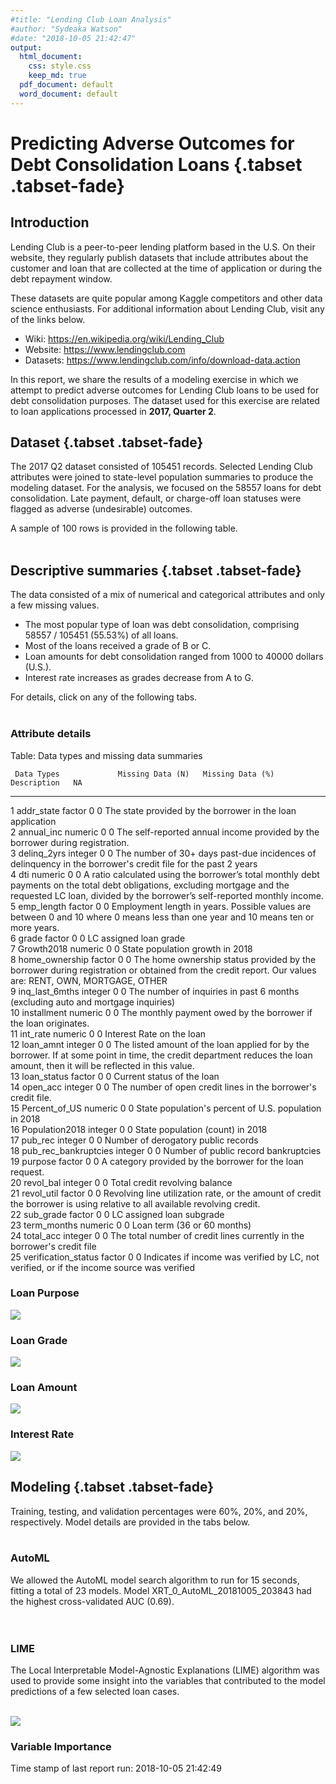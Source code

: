 ```yaml
---
#title: "Lending Club Loan Analysis"
#author: "Sydeaka Watson"
#date: "2018-10-05 21:42:47"
output:
  html_document:
    css: style.css
    keep_md: true
  pdf_document: default
  word_document: default
---
```
















# Predicting Adverse Outcomes for Debt Consolidation Loans {.tabset .tabset-fade}



## Introduction 

Lending Club is a peer-to-peer lending platform based in the U.S. On their website, they regularly publish datasets that include attributes about the customer and loan that are collected at the time of application or during the debt repayment window. 

These datasets are quite popular among Kaggle competitors and other data science enthusiasts. For additional information about Lending Club, visit any of the links below.

- Wiki: https://en.wikipedia.org/wiki/Lending_Club
- Website: https://www.lendingclub.com
- Datasets: https://www.lendingclub.com/info/download-data.action

In this report, we share the results of a modeling exercise in which we attempt to predict adverse outcomes for Lending Club loans to be used for debt consolidation purposes. The dataset used for this exercise are related to loan applications processed in **2017, Quarter 2**.

## Dataset {.tabset .tabset-fade}

The 2017 Q2 dataset consisted of 105451 records. Selected Lending Club attributes were joined to state-level population summaries to produce the modeling dataset.  For the analysis, we focused on the 58557 loans for debt consolidation. Late payment, default, or charge-off loan statuses were flagged as adverse (undesirable) outcomes.

A sample of 100 rows is provided in the following table. 
<br>
<br>




<!--html_preserve--><div id="htmlwidget-ec88f7ea3f83743d35be" style="width:100%;height:auto;" class="datatables html-widget"></div>
<script type="application/json" data-for="htmlwidget-ec88f7ea3f83743d35be">{"x":{"filter":"none","caption":"<caption>Lending Club loans for debt consolidation (data sample)<\/caption>","data":[["1","2","3","4","5","6","7","8","9","10","11","12","13","14","15","16","17","18","19","20","21","22","23","24","25","26","27","28","29","30","31","32","33","34","35","36","37","38","39","40","41","42","43","44","45","46","47","48","49","50","51","52","53","54","55","56","57","58","59","60","61","62","63","64","65","66","67","68","69","70","71","72","73","74","75","76","77","78","79","80","81","82","83","84","85","86","87","88","89","90","91","92","93","94","95","96","97","98","99","100"],[5400,5000,16000,6700,35000,18000,24825,22275,9500,6000,9000,14000,24000,6000,12000,26400,15000,36700,12000,15000,16000,12000,30000,3000,12000,10000,19500,1800,10000,4200,35000,30850,19000,35000,35000,15000,26400,20000,30000,20000,12000,7200,8400,22000,15000,15000,18000,35000,12000,6000,11000,35000,4125,30000,8500,25000,10000,13000,20000,12800,25000,7500,6000,35000,2750,20000,6050,25000,4000,7000,15000,7000,30000,19000,24000,30000,12000,8000,30000,3000,12600,6050,16500,7000,3200,16000,17500,20400,11200,9600,12000,9000,7000,22875,16000,20825,7800,12000,22000,20000],[11.44,13.49,16.02,11.44,17.09,23.88,15.99,16.02,10.42,7.35,16.02,17.09,14.99,15.99,11.99,16.99,29.49,14.99,12.62,11.49,14.99,14.08,19.03,7.21,10.91,12.74,7.07,7.97,7.21,14.99,13.49,16.02,9.44,18.99,13.99,16.99,28.72,19.03,29.69,13.59,14.99,10.42,18.06,21.45,30.75,18.99,13.49,24.85,12.74,5.32,13.59,8.24,15.05,11.49,13.59,14.08,6.99,11.99,14.08,17.99,19.03,7.35,11.49,16.99,16.02,26.24,10.91,19.03,10.42,12.62,10.49,15.99,15.05,16.99,7.35,23.99,13.59,14.99,16.99,11.39,13.99,19.99,5.32,9.93,13.49,10.49,19.03,14.08,16.99,13.49,13.99,7.99,11.49,16.99,12.62,13.99,9.44,15.99,17.09,11.49],[177.92,169.66,389.26,220.75,1249.42,705.06,872.66,541.93,308.42,186.23,316.51,348.62,570.84,210.92,266.88,655.97,480.62,1272.04,402.14,494.57,380.56,410.6,778.72,92.92,392.36,226.21,602.73,56.39,309.74,145.58,1187.57,1084.9,608.1,907.73,1196.05,372.71,833.5,733.43,964.9,679.58,415.93,233.75,303.94,600.76,642.96,389.03,610.75,1388.82,271.45,180.69,373.77,1100.66,143.1,989.14,288.83,582.75,308.73,431.73,684.33,462.69,648.93,232.79,197.83,1247.68,96.71,601.66,197.82,648.93,129.86,234.58,322.34,246.07,714.49,677.31,744.9,862.87,276.68,277.29,1069.44,98.78,293.12,224.81,496.9,225.65,108.58,519.97,454.25,475.52,399.26,325.74,410.08,281.99,230.8,568.38,536.18,484.46,249.64,291.76,547.83,659.43],["B","C","C","B","D","E","C","C","B","A","C","D","C","C","B","D","F","C","C","B","C","C","D","A","B","C","A","A","A","C","C","C","B","D","C","D","F","D","F","C","C","B","D","D","F","D","C","E","C","A","C","B","C","B","C","C","A","B","C","D","D","A","B","D","C","E","B","D","B","C","B","C","C","D","A","E","C","C","D","B","C","D","A","B","C","B","D","C","D","C","C","A","B","D","C","C","B","C","D","B"],["B4","C2","C5","B4","D1","E2","C5","C5","B3","A4","C5","D1","C4","C5","B5","D1","F2","C4","C1","B5","C4","C3","D3","A3","B4","C1","A2","A5","A3","C4","C2","C5","B1","D3","C3","D1","F1","D3","F2","C2","C4","B3","D2","D5","F5","D3","C2","E3","C1","A1","C2","B1","C4","B5","C2","C3","A2","B5","C3","D2","D3","A4","B5","D1","C5","E5","B4","D3","B3","C1","B2","C5","C4","D1","A4","E2","C2","C4","D1","B3","C3","D4","A1","B2","C2","B2","D3","C3","D1","C2","C3","A5","B5","D1","C1","C3","B1","C5","D1","B5"],["n/a","10+ years","10+ years","5 years","1 year","3 years","4 years","&lt; 1 year","3 years","n/a","1 year","10+ years","10+ years","10+ years","4 years","8 years","10+ years","9 years","1 year","7 years","10+ years","10+ years","3 years","10+ years","3 years","&lt; 1 year","4 years","2 years","n/a","1 year","&lt; 1 year","2 years","3 years","10+ years","4 years","10+ years","10+ years","n/a","8 years","3 years","10+ years","2 years","1 year","10+ years","&lt; 1 year","10+ years","5 years","10+ years","7 years","n/a","9 years","10+ years","6 years","4 years","2 years","8 years","2 years","10+ years","8 years","5 years","10+ years","2 years","3 years","&lt; 1 year","10+ years","10+ years","&lt; 1 year","10+ years","10+ years","10+ years","10+ years","2 years","n/a","10+ years","5 years","5 years","10+ years","6 years","10+ years","10+ years","7 years","3 years","3 years","3 years","&lt; 1 year","&lt; 1 year","6 years","6 years","6 years","10+ years","1 year","5 years","10+ years","7 years","7 years","5 years","6 years","2 years","10+ years","n/a"],["OWN","OWN","RENT","RENT","MORTGAGE","RENT","MORTGAGE","MORTGAGE","MORTGAGE","RENT","RENT","MORTGAGE","RENT","OWN","MORTGAGE","OWN","RENT","OWN","OWN","RENT","MORTGAGE","MORTGAGE","MORTGAGE","MORTGAGE","MORTGAGE","RENT","MORTGAGE","RENT","OWN","RENT","MORTGAGE","MORTGAGE","MORTGAGE","MORTGAGE","MORTGAGE","MORTGAGE","MORTGAGE","MORTGAGE","RENT","RENT","MORTGAGE","RENT","RENT","RENT","MORTGAGE","OWN","MORTGAGE","MORTGAGE","MORTGAGE","RENT","OWN","MORTGAGE","MORTGAGE","MORTGAGE","MORTGAGE","MORTGAGE","MORTGAGE","MORTGAGE","MORTGAGE","RENT","MORTGAGE","MORTGAGE","MORTGAGE","RENT","MORTGAGE","MORTGAGE","MORTGAGE","MORTGAGE","MORTGAGE","RENT","MORTGAGE","RENT","OWN","MORTGAGE","MORTGAGE","MORTGAGE","RENT","RENT","RENT","RENT","RENT","MORTGAGE","MORTGAGE","RENT","RENT","MORTGAGE","MORTGAGE","MORTGAGE","RENT","MORTGAGE","RENT","MORTGAGE","MORTGAGE","OWN","MORTGAGE","RENT","RENT","MORTGAGE","MORTGAGE","MORTGAGE"],[49500,46000,38000,48000,146000,40000,54000,60000,82500,16000,92500,80000,65000,70000,81000,60000,89000,73403.16,90000,45000,82000,95733,68000,60000,64000,65000,54000,50000,49301.88,37000,200000,145000,62400,56652,180000,70000,72500,8000,63500,130000,135000,36500,69000,47040,25000,80000,145000,72000,130000,31200,44000,202900,70000,200000,43500,78819,45000,85000,85992,70000,88000,110000,89000,32800,26000,55000,70000,90000,45000,43200,70000,70008,60000,225000,109000,95000,45000,37000,57000,60000,39600,36400,85000,40000,39000,75000,120000,85000,28000,165000,60000,38600,41139,52000,164000,85000,65000,116000,50000,60000],["Source Verified","Verified","Verified","Source Verified","Source Verified","Verified","Source Verified","Verified","Verified","Source Verified","Source Verified","Source Verified","Not Verified","Verified","Source Verified","Source Verified","Source Verified","Source Verified","Source Verified","Source Verified","Not Verified","Source Verified","Not Verified","Not Verified","Not Verified","Not Verified","Source Verified","Not Verified","Verified","Source Verified","Source Verified","Verified","Source Verified","Source Verified","Verified","Verified","Source Verified","Verified","Source Verified","Not Verified","Verified","Source Verified","Verified","Not Verified","Verified","Source Verified","Not Verified","Verified","Source Verified","Not Verified","Source Verified","Source Verified","Verified","Verified","Verified","Not Verified","Not Verified","Source Verified","Verified","Verified","Source Verified","Not Verified","Source Verified","Verified","Verified","Source Verified","Source Verified","Source Verified","Not Verified","Not Verified","Not Verified","Verified","Verified","Source Verified","Verified","Verified","Not Verified","Verified","Verified","Not Verified","Verified","Verified","Not Verified","Source Verified","Source Verified","Verified","Source Verified","Not Verified","Not Verified","Not Verified","Not Verified","Not Verified","Verified","Not Verified","Not Verified","Source Verified","Source Verified","Not Verified","Not Verified","Source Verified"],["debt_consolidation","debt_consolidation","debt_consolidation","debt_consolidation","debt_consolidation","debt_consolidation","debt_consolidation","debt_consolidation","debt_consolidation","debt_consolidation","debt_consolidation","debt_consolidation","debt_consolidation","debt_consolidation","debt_consolidation","debt_consolidation","debt_consolidation","debt_consolidation","debt_consolidation","debt_consolidation","debt_consolidation","debt_consolidation","debt_consolidation","debt_consolidation","debt_consolidation","debt_consolidation","debt_consolidation","debt_consolidation","debt_consolidation","debt_consolidation","debt_consolidation","debt_consolidation","debt_consolidation","debt_consolidation","debt_consolidation","debt_consolidation","debt_consolidation","debt_consolidation","debt_consolidation","debt_consolidation","debt_consolidation","debt_consolidation","debt_consolidation","debt_consolidation","debt_consolidation","debt_consolidation","debt_consolidation","debt_consolidation","debt_consolidation","debt_consolidation","debt_consolidation","debt_consolidation","debt_consolidation","debt_consolidation","debt_consolidation","debt_consolidation","debt_consolidation","debt_consolidation","debt_consolidation","debt_consolidation","debt_consolidation","debt_consolidation","debt_consolidation","debt_consolidation","debt_consolidation","debt_consolidation","debt_consolidation","debt_consolidation","debt_consolidation","debt_consolidation","debt_consolidation","debt_consolidation","debt_consolidation","debt_consolidation","debt_consolidation","debt_consolidation","debt_consolidation","debt_consolidation","debt_consolidation","debt_consolidation","debt_consolidation","debt_consolidation","debt_consolidation","debt_consolidation","debt_consolidation","debt_consolidation","debt_consolidation","debt_consolidation","debt_consolidation","debt_consolidation","debt_consolidation","debt_consolidation","debt_consolidation","debt_consolidation","debt_consolidation","debt_consolidation","debt_consolidation","debt_consolidation","debt_consolidation","debt_consolidation"],[4.36,11.9,33.54,14.2,20.54,32.28,27.89,32.14,23.21,14.48,16.15,21.99,34.68,9.16,11.21,15,20.79,19.8,7.97,16.59,30.75,13.1,21.67,12.2,13.74,26.11,10.82,32.38,18.51,11.48,6.35,22.61,25.6,38.93,34.5,12.38,24.93,96.85,34.68,11.5,20.64,25.16,11.89,24.46,36.49,19.98,22.54,29.55,15.42,22.92,26.02,14.99,23.35,13.84,16.11,28.47,23.33,6.79,5.36,17.42,7.77,11.52,9.35,40.36,32.36,17.61,24.12,22.85,3.73,26,12.7,4.61,17.14,20.12,16.45,33.6,20.21,14.89,22.19,8.91,1.52,32.15,13.54,14.92,25.51,27.73,13.16,26.23,22.33,26.27,7.78,18.69,25.35,6,25.14,29.1,23.56,7,14.98,20.54],[0,0,0,0,0,1,1,0,0,0,0,0,0,2,0,0,1,0,0,0,0,1,0,0,0,0,0,0,0,0,0,0,0,0,0,2,0,0,0,0,0,0,2,0,0,0,1,1,0,0,0,1,0,0,2,0,0,1,0,0,0,0,1,0,0,0,0,0,1,0,0,0,0,0,0,0,0,0,0,0,0,0,0,0,1,1,1,0,0,0,0,0,0,0,0,2,0,0,5,0],[1,2,0,0,1,3,0,0,1,0,2,0,0,0,1,0,0,1,0,0,0,0,0,0,3,0,0,0,0,1,0,1,0,0,1,0,0,1,0,0,0,0,0,0,2,0,2,3,0,0,0,0,1,3,0,0,0,0,0,2,0,0,1,1,0,2,0,0,1,0,0,0,1,1,0,0,0,1,0,1,1,2,2,1,0,1,1,0,0,0,1,0,0,0,0,1,1,0,0,1],[1,0,0,0,0,1,0,0,1,0,0,0,0,1,0,0,0,0,0,0,0,1,0,0,0,0,0,0,0,0,0,1,0,0,0,0,0,0,0,0,1,0,0,1,1,0,0,0,0,0,0,0,1,1,0,0,0,0,1,0,0,0,0,0,0,1,1,0,1,0,0,0,0,0,0,0,1,0,1,0,1,0,0,1,0,0,1,0,0,0,0,1,0,0,0,0,0,0,0,0],[7,11,7,5,15,34,13,9,9,16,31,12,8,10,15,9,10,9,9,7,13,11,12,10,8,33,13,22,6,11,12,25,11,13,17,5,9,9,15,9,13,10,9,5,7,13,19,29,12,13,10,35,19,10,17,14,13,5,9,6,12,5,13,8,12,12,20,14,11,7,11,9,27,17,7,10,11,6,6,13,13,17,12,11,15,22,10,13,13,11,5,20,9,6,19,14,15,5,9,10],[1,0,0,0,0,1,0,0,2,0,0,0,0,1,1,0,0,0,0,0,0,1,0,0,0,0,0,0,0,0,0,1,0,0,0,0,0,0,0,0,1,0,0,1,1,0,0,0,0,0,0,0,1,1,0,0,0,0,1,0,0,0,0,0,0,2,1,0,1,0,0,1,0,0,0,3,1,0,1,0,1,0,0,1,0,0,1,0,0,0,0,1,0,0,0,0,0,0,0,0],[5191,3794,16512,6069,58657,20417,17651,22777,7515,5981,13618,10803,1801,9931,19036,21752,9170,51057,4408,17094,23691,2902,25404,6131,1989,17251,18935,12767,14420,2704,44964,34579,13308,14921,856,11418,15146,4795,31125,19725,43139,11493,4923,10621,2506,12074,25121,29793,27737,10787,7068,70601,16061,25273,8425,17894,9158,6866,5169,6411,18453,5476,16144,11768,11035,10479,16082,37353,1718,9552,35515,6640,42724,177126,22966,11393,7701,3000,6054,3620,1538,3091,13329,2396,5575,28425,11239,18939,8079,12866,5339,6138,9107,11036,45163,4921,14862,1311,9134,19048],["37.3%","27.1%","95.4%","54.2%","70%","32%","29%","69.9%","76.7%","9.3%","30.3%","41.1%","13.4%","68.5%","34.4%","56.8%","68.9%","56.1%","38.3%","65.7%","100.4%","50.9%","69.8%","27.9%","9.5%","26.3%","37.3%","53%","34.1%","60.1%","75.4%","43.4%","84.2%","75.4%","7.2%","92.8%","91.2%","44.8%","56.3%","78.3%","73.7%","70.9%","84.9%","68.5%","21.4%","74.5%","47.8%","29.3%","47.6%","27.7%","72.9%","67.3%","32.3%","64%","32.9%","70.2%","21.1%","88%","25.7%","49.3%","47.2%","21.1%","25.8%","40.9%","47.4%","47.4%","51.2%","90.4%","8.6%","46.6%","69.9%","50.3%","37.4%","91.3%","58.3%","62.9%","46.7%","83.3%","27.6%","12.9%","4.1%","49%","32.4%","34.2%","39.3%","58%","54%","94.4%","50.5%","53.4%","43%","29.4%","62.8%","47%","44%","14.7%","37.5%","43.7%","58.2%","57.2%"],[14,17,14,7,34,57,22,33,24,50,45,24,32,30,19,13,18,22,9,9,25,28,19,24,16,53,26,43,17,22,32,29,19,31,66,17,18,34,35,12,30,13,12,6,23,29,26,64,41,23,17,44,29,37,24,29,21,24,30,15,17,19,21,14,18,14,30,21,17,15,26,13,65,28,14,21,22,9,11,20,17,21,34,52,21,29,12,29,30,28,6,30,15,9,38,26,18,10,21,25],["WI","AL","CA","SC","NJ","CT","VA","TX","OH","OH","TX","AZ","MD","VA","TN","TX","CA","CA","NY","OR","IN","NM","CA","NY","WA","AZ","OH","UT","NY","OH","WA","IL","NJ","TN","GA","CA","MO","AZ","TX","MD","TX","UT","AZ","AZ","TX","NY","NV","TX","CT","FL","FL","FL","GA","NC","GA","NY","NJ","MN","NY","CA","VA","LA","NM","CA","FL","MS","MD","NC","CA","MA","CO","IL","NV","NY","TX","SC","WI","MI","FL","FL","CA","GA","CO","MI","TX","PA","CA","NC","OR","CA","IL","IL","KS","MD","TX","FL","NJ","FL","CT","NJ"],[5818049,4888949,39776830,5088916,9032872,3588683,8525660,28704330,11694664,11694664,28704330,7123898,6079602,8525660,6782564,28704330,39776830,39776830,19862512,4199563,6699629,2090708,39776830,19862512,7530552,7123898,11694664,3159345,19862512,11694664,7530552,12768320,9032872,6782564,10545138,39776830,6135888,7123898,28704330,6079602,28704330,3159345,7123898,7123898,28704330,19862512,3056824,28704330,3588683,21312211,21312211,21312211,10545138,10390149,10545138,19862512,9032872,5628162,19862512,39776830,8525660,4682509,2090708,39776830,21312211,2982785,6079602,10390149,39776830,6895917,5684203,12768320,3056824,19862512,28704330,5088916,5818049,9991177,21312211,21312211,39776830,10545138,5684203,9991177,28704330,12823989,39776830,10390149,4199563,39776830,12768320,12768320,2918515,6079602,28704330,21312211,9032872,21312211,3588683,9032872],[0.003893722,0.002913382,0.006074793,0.012846787,0.003023437,0.000139068,0.006569052,0.014122583,0.003092564,0.003092564,0.014122583,0.015339775,0.004531427,0.006569052,0.009913663,0.014122583,0.006074793,0.006074793,0.000660625,0.013707475,0.004921538,0.001263368,0.006074793,0.000660625,0.016853002,0.015339775,0.003092564,0.018541295,0.000660625,0.003092564,0.016853002,-0.002632631,0.003023437,0.009913663,0.011099319,0.006074793,0.003656806,0.015339775,0.014122583,0.004531427,0.014122583,0.018541295,0.015339775,0.015339775,0.014122583,0.000660625,0.019607817,0.014122583,0.000139068,0.015621652,0.015621652,0.015621652,0.011099319,0.011362332,0.011099319,0.000660625,0.003023437,0.00924505,0.000660625,0.006074793,0.006569052,-0.000389383,0.001263368,0.006074793,0.015621652,-0.000440669,0.004531427,0.011362332,0.006074793,0.005262238,0.013741196,-0.002632631,0.019607817,0.000660625,0.014122583,0.012846787,0.003893722,0.00289752,0.015621652,0.015621652,0.006074793,0.011099319,0.013741196,0.00289752,0.014122583,0.001440939,0.006074793,0.011362332,0.013707475,0.006074793,-0.002632631,-0.002632631,0.001850935,0.004531427,0.014122583,0.015621652,0.003023437,0.015621652,0.000139068,0.003023437],[0.017736201,0.014903859,0.121258837,0.015513454,0.027536522,0.010940025,0.025990297,0.087504552,0.03565094,0.03565094,0.087504552,0.021717055,0.01853354,0.025990297,0.020676505,0.087504552,0.121258837,0.121258837,0.060550454,0.01280228,0.020423679,0.00637348,0.121258837,0.060550454,0.022956731,0.021717055,0.03565094,0.009631197,0.060550454,0.03565094,0.022956731,0.038923957,0.027536522,0.020676505,0.032146633,0.121258837,0.018705127,0.021717055,0.087504552,0.01853354,0.087504552,0.009631197,0.021717055,0.021717055,0.087504552,0.060550454,0.009318664,0.087504552,0.010940025,0.064969831,0.064969831,0.064969831,0.032146633,0.031674153,0.032146633,0.060550454,0.027536522,0.017157335,0.060550454,0.121258837,0.025990297,0.014274531,0.00637348,0.121258837,0.064969831,0.009092958,0.01853354,0.031674153,0.121258837,0.021022059,0.017328174,0.038923957,0.009318664,0.060550454,0.087504552,0.015513454,0.017736201,0.030457895,0.064969831,0.064969831,0.121258837,0.032146633,0.017328174,0.030457895,0.087504552,0.039093663,0.121258837,0.031674153,0.01280228,0.121258837,0.038923957,0.038923957,0.008897032,0.01853354,0.087504552,0.064969831,0.027536522,0.064969831,0.010940025,0.027536522],[36,36,60,36,36,36,36,60,36,36,36,60,60,36,60,60,60,36,36,36,60,36,60,36,36,60,36,36,36,36,36,36,36,60,36,60,60,36,60,36,36,36,36,60,36,60,36,36,60,36,36,36,36,36,36,60,36,36,36,36,60,36,36,36,36,60,36,60,36,36,60,36,60,36,36,60,60,36,36,36,60,36,36,36,36,36,60,60,36,36,36,36,36,60,36,60,36,60,60,36],["no","no","no","no","no","no","no","no","no","no","no","no","yes","no","no","no","yes","no","no","no","no","no","no","no","no","no","no","no","no","no","no","no","no","no","no","no","no","no","no","no","no","no","yes","no","no","no","no","yes","no","no","no","no","no","no","no","yes","no","no","no","no","yes","no","no","no","yes","yes","no","no","no","no","no","no","no","yes","no","no","no","no","no","no","yes","yes","no","no","yes","no","no","no","yes","no","no","no","yes","yes","no","no","no","no","no","no"]],"container":"<table class=\"display\">\n  <thead>\n    <tr>\n      <th> <\/th>\n      <th>loan_amnt<\/th>\n      <th>int_rate<\/th>\n      <th>installment<\/th>\n      <th>grade<\/th>\n      <th>sub_grade<\/th>\n      <th>emp_length<\/th>\n      <th>home_ownership<\/th>\n      <th>annual_inc<\/th>\n      <th>verification_status<\/th>\n      <th>purpose<\/th>\n      <th>dti<\/th>\n      <th>delinq_2yrs<\/th>\n      <th>inq_last_6mths<\/th>\n      <th>pub_rec_bankruptcies<\/th>\n      <th>open_acc<\/th>\n      <th>pub_rec<\/th>\n      <th>revol_bal<\/th>\n      <th>revol_util<\/th>\n      <th>total_acc<\/th>\n      <th>addr_state<\/th>\n      <th>Population2018<\/th>\n      <th>Growth2018<\/th>\n      <th>Percent_of_US<\/th>\n      <th>term_months<\/th>\n      <th>late_or_chargeoff<\/th>\n    <\/tr>\n  <\/thead>\n<\/table>","options":{"columnDefs":[{"className":"dt-right","targets":[1,2,3,8,11,12,13,14,15,16,17,19,21,22,23,24]},{"orderable":false,"targets":0}],"order":[],"autoWidth":false,"orderClasses":false}},"evals":[],"jsHooks":[]}</script><!--/html_preserve-->


## Descriptive summaries {.tabset .tabset-fade}

The data consisted of a mix of numerical and categorical attributes and only a few missing values. 

- The most popular type of loan was debt consolidation, comprising 58557 / 105451 (55.53%) of all loans. 
- Most of the loans received a grade of B or C. 
- Loan amounts for debt consolidation ranged from 1000 to 40000 dollars (U.S.). 
- Interest rate increases as grades decrease from A to G.

For details, click on any of the following tabs.
<br>
<br>
 
### Attribute details

Table: Data types and missing data summaries

     Data Types             Missing Data (N)   Missing Data (%)   Description   NA                                                                                                                                                                                                       
---  ---------------------  -----------------  -----------------  ------------  ---------------------------------------------------------------------------------------------------------------------------------------------------------------------------------------------------------
1    addr_state             factor             0                  0             The state provided by the borrower in the loan application                                                                                                                                               
2    annual_inc             numeric            0                  0             The self-reported annual income provided by the borrower during registration.                                                                                                                            
3    delinq_2yrs            integer            0                  0             The number of 30+ days past-due incidences of delinquency in the borrower's credit file for the past 2 years                                                                                             
4    dti                    numeric            0                  0             A ratio calculated using the borrower’s total monthly debt payments on the total debt obligations, excluding mortgage and the requested LC loan, divided by the borrower’s self-reported monthly income. 
5    emp_length             factor             0                  0             Employment length in years. Possible values are between 0 and 10 where 0 means less than one year and 10 means ten or more years.                                                                        
6    grade                  factor             0                  0             LC assigned loan grade                                                                                                                                                                                   
7    Growth2018             numeric            0                  0             State population growth in 2018                                                                                                                                                                          
8    home_ownership         factor             0                  0             The home ownership status provided by the borrower during registration or obtained from the credit report. Our values are: RENT, OWN, MORTGAGE, OTHER                                                    
9    inq_last_6mths         integer            0                  0             The number of inquiries in past 6 months (excluding auto and mortgage inquiries)                                                                                                                         
10   installment            numeric            0                  0             The monthly payment owed by the borrower if the loan originates.                                                                                                                                         
11   int_rate               numeric            0                  0             Interest Rate on the loan                                                                                                                                                                                
12   loan_amnt              integer            0                  0             The listed amount of the loan applied for by the borrower. If at some point in time, the credit department reduces the loan amount, then it will be reflected in this value.                             
13   loan_status            factor             0                  0             Current status of the loan                                                                                                                                                                               
14   open_acc               integer            0                  0             The number of open credit lines in the borrower's credit file.                                                                                                                                           
15   Percent_of_US          numeric            0                  0             State population's percent of U.S. population in 2018                                                                                                                                                    
16   Population2018         integer            0                  0             State population (count) in 2018                                                                                                                                                                         
17   pub_rec                integer            0                  0             Number of derogatory public records                                                                                                                                                                      
18   pub_rec_bankruptcies   integer            0                  0             Number of public record bankruptcies                                                                                                                                                                     
19   purpose                factor             0                  0             A category provided by the borrower for the loan request.                                                                                                                                                
20   revol_bal              integer            0                  0             Total credit revolving balance                                                                                                                                                                           
21   revol_util             factor             0                  0             Revolving line utilization rate, or the amount of credit the borrower is using relative to all available revolving credit.                                                                               
22   sub_grade              factor             0                  0             LC assigned loan subgrade                                                                                                                                                                                
23   term_months            numeric            0                  0             Loan term (36 or 60 months)                                                                                                                                                                              
24   total_acc              integer            0                  0             The total number of credit lines currently in the borrower's credit file                                                                                                                                 
25   verification_status    factor             0                  0             Indicates if income was verified by LC, not verified, or if the income source was verified                                                                                                               




### Loan Purpose
![](../plots/plot_purpose.png)

### Loan Grade
![](../plots/plot_grade.png)

### Loan Amount
![](../plots/plot_loan_amnt_by_grade.png)

### Interest Rate
![](../plots/plot_int_rate_by_grade.png)

## Modeling {.tabset .tabset-fade}

Training, testing, and validation percentages were 60%, 20%, and 20%, respectively. Model details are provided in the tabs below.
<br>
<br>

### AutoML

We allowed the AutoML model search algorithm to run for 15 seconds, fitting a total of 23 models. Model XRT_0_AutoML_20181005_203843 had the highest cross-validated AUC (0.69).  
<br>
<br>

<!--html_preserve--><div id="htmlwidget-7101767bf9f2ffa1e8ce" style="width:100%;height:auto;" class="datatables html-widget"></div>
<script type="application/json" data-for="htmlwidget-7101767bf9f2ffa1e8ce">{"x":{"filter":"none","caption":"<caption>AutoML leaderboard<\/caption>","data":[["1","2","3","4","5","6","7","8","9","10","11","12","13","14","15","16","17","18","19","20","21","22","23"],["XRT_0_AutoML_20181005_203843","GBM_grid_0_AutoML_20181005_203843_model_0","StackedEnsemble_AllModels_0_AutoML_20181005_203525","StackedEnsemble_BestOfFamily_0_AutoML_20181005_203525","DRF_0_AutoML_20181005_203843","XRT_0_AutoML_20181005_203525","GBM_grid_0_AutoML_20181005_203525_model_0","GBM_grid_0_AutoML_20181005_203843_model_1","DRF_0_AutoML_20181005_203525","DRF_0_AutoML_20181005_214035","GBM_grid_0_AutoML_20181005_203843_model_2","XRT_0_AutoML_20181005_213559","GBM_grid_0_AutoML_20181005_203843_model_4","DeepLearning_0_AutoML_20181005_213559","GBM_grid_0_AutoML_20181005_203843_model_3","DRF_0_AutoML_20181005_214201","DRF_0_AutoML_20181005_213559","GBM_grid_0_AutoML_20181005_213559_model_0","GBM_grid_0_AutoML_20181005_213559_model_1","GBM_grid_0_AutoML_20181005_213559_model_2","GBM_grid_0_AutoML_20181005_213559_model_3","GBM_grid_0_AutoML_20181005_213559_model_4","GBM_grid_0_AutoML_20181005_213559_model_5"],[0.690639316513979,0.68897614088545,0.688086555291624,0.688086555291624,0.685139290921782,0.682734544173075,0.680497947481676,0.678578164100166,0.677496034254845,0.677496034254845,0.667884133406654,0.66681814446025,0.66575181281186,0.664738047822258,0.66040783868679,0.653184388900178,0.653184388900178,0.65189717537086,0.640308216487164,0.627842385242385,0.625383607667818,0.62289339565129,0.588138445212129],[0.514632276371298,0.447322356486797,0.439344082183037,0.439344082183037,0.524273048633094,0.52085135697958,0.44132563080825,0.458165027056172,0.540386108978849,0.540386108978849,0.474345583865441,0.439803960672873,0.466047474898063,0.314584614430817,0.520552995960258,0.481532387844661,0.481532387844661,0.320824115786596,0.339119875601104,0.361626131375675,0.412475059164601,0.395838393653359,0.546951395891779],[0.359670702171762,0.362888042856899,0.36230518653348,0.36230518653348,0.366490711719933,0.368987855264578,0.369522333581154,0.374160691560531,0.368963377143223,0.368963377143223,0.382654151113704,0.388297816613606,0.382397043279436,0.393053286369076,0.388356148823718,0.398326988642778,0.398326988642778,0.393888121203911,0.407519767888189,0.407441373704532,0.406557271557272,0.41670812165549,0.436200004515794],[0.392435822176231,0.375631931239001,0.371230734868329,0.371230734868329,0.391321616030668,0.389618812635978,0.372311689053335,0.378911817209995,0.388640868216102,0.388640868216102,0.383330013307926,0.30913116574893,0.382248647054352,0.297085164529918,0.391674829013176,0.308152798643927,0.308152798643927,0.29714163457612,0.300444331532621,0.303446369019486,0.308107837331018,0.306930119378859,0.312559461927568],[0.154005874527135,0.141099347766342,0.137812258510879,0.137812258510879,0.153132607172853,0.151802819159869,0.138615993805747,0.143574165221381,0.151041724447766,0.151041724447766,0.146941899102655,0.0955620776372925,0.146114028174882,0.0882595949837686,0.153409171682501,0.0949581473120844,0.0949581473120844,0.0882931509985681,0.0902667963500838,0.0920796988711101,0.0949304394247969,0.0942060981819209,0.097693417240451]],"container":"<table class=\"display\">\n  <thead>\n    <tr>\n      <th> <\/th>\n      <th>model_id<\/th>\n      <th>auc<\/th>\n      <th>logloss<\/th>\n      <th>mean_per_class_error<\/th>\n      <th>rmse<\/th>\n      <th>mse<\/th>\n    <\/tr>\n  <\/thead>\n<\/table>","options":{"columnDefs":[{"className":"dt-right","targets":[2,3,4,5,6]},{"orderable":false,"targets":0}],"order":[],"autoWidth":false,"orderClasses":false,"rowCallback":"function(row, data) {\nDTWidget.formatRound(this, row, data, 1, 3, 3, ',', '.');\nDTWidget.formatRound(this, row, data, 2, 3, 3, ',', '.');\nDTWidget.formatRound(this, row, data, 3, 3, 3, ',', '.');\nDTWidget.formatRound(this, row, data, 4, 3, 3, ',', '.');\nDTWidget.formatRound(this, row, data, 5, 3, 3, ',', '.');\nDTWidget.formatRound(this, row, data, 6, 3, 3, ',', '.');\n}"}},"evals":["options.rowCallback"],"jsHooks":[]}</script><!--/html_preserve-->

### LIME

The Local Interpretable Model-Agnostic Explanations (LIME) algorithm was used to provide some insight into the variables that contributed to the model predictions of a few selected loan cases.
<br>
<br>

![](../plots/plot_lime.png)


### Variable Importance
<!--html_preserve--><div id="htmlwidget-7ab8d1c6674e5e423d9c" style="width:100%;height:auto;" class="datatables html-widget"></div>
<script type="application/json" data-for="htmlwidget-7ab8d1c6674e5e423d9c">{"x":{"filter":"none","caption":"<caption>Variable Importance for top GBM<\/caption>","data":[["1","2","3","4","5","6","7","8","9","10","11","12","13","14","15","16","17","18","19","20","21","22","23"],["revol_util","sub_grade","addr_state","int_rate","grade","emp_length","dti","revol_bal","home_ownership","open_acc","installment","loan_amnt","inq_last_6mths","total_acc","delinq_2yrs","annual_inc","verification_status","term_months","pub_rec","Growth2018","Percent_of_US","pub_rec_bankruptcies","Population2018"],[7251.20263671875,6829.90771484375,2908.08178710938,2742.98168945312,1857.52685546875,1186.95593261719,537.568603515625,535.247863769531,368.138702392578,323.23193359375,273.565032958984,269.488922119141,253.733245849609,192.176803588867,133.190673828125,131.352783203125,120.633758544922,107.263900756836,103.179862976074,72.1773529052734,56.1380577087402,39.5341491699219,30.3893032073975],[1,0.941899993286405,0.401048203008889,0.378279552630783,0.256168107351266,0.163690906472074,0.0741350959899365,0.0738150470460079,0.0507693303905744,0.0445763206170744,0.0377268498295306,0.0371647208911938,0.0349918845964601,0.0265027490220339,0.0183680805103518,0.0181146203993774,0.0166363794516036,0.0147925669893255,0.014229344861167,0.00995384579928585,0.00774189614071292,0.0054520816960387,0.00419093283278441],[0.275463235449836,0.259458819620852,0.110474035572171,0.104202109472192,0.0705648956700405,0.0450908267105141,0.0204214934017721,0.0203333316841752,0.0139850840110093,0.0122791375016285,0.0103923601173726,0.0102375142612783,0.00963897774542816,0.00730053299392442,0.00505973088638457,0.00498991194415811,0.0045827109099099,0.00407480836348804,0.00391966137378854,0.00274191856904004,0.00213260775943738,0.00150184806392765,0.00115444791767174],["Revolving line utilization rate, or the amount of credit the borrower is using relative to all available revolving credit.","LC assigned loan subgrade","The state provided by the borrower in the loan application","Interest Rate on the loan","LC assigned loan grade","Employment length in years. Possible values are between 0 and 10 where 0 means less than one year and 10 means ten or more years.","A ratio calculated using the borrower’s total monthly debt payments on the total debt obligations, excluding mortgage and the requested LC loan, divided by the borrower’s self-reported monthly income.","Total credit revolving balance","The home ownership status provided by the borrower during registration or obtained from the credit report. Our values are: RENT, OWN, MORTGAGE, OTHER","The number of open credit lines in the borrower's credit file.","The monthly payment owed by the borrower if the loan originates.","The listed amount of the loan applied for by the borrower. If at some point in time, the credit department reduces the loan amount, then it will be reflected in this value.","The number of inquiries in past 6 months (excluding auto and mortgage inquiries)","The total number of credit lines currently in the borrower's credit file","The number of 30+ days past-due incidences of delinquency in the borrower's credit file for the past 2 years","The self-reported annual income provided by the borrower during registration.","Indicates if income was verified by LC, not verified, or if the income source was verified","Loan term (36 or 60 months)","Number of derogatory public records","State population growth in 2018","State population's percent of U.S. population in 2018","Number of public record bankruptcies","State population (count) in 2018"]],"container":"<table class=\"display\">\n  <thead>\n    <tr>\n      <th> <\/th>\n      <th>variable<\/th>\n      <th>relative_importance<\/th>\n      <th>scaled_importance<\/th>\n      <th>percentage<\/th>\n      <th>Description<\/th>\n    <\/tr>\n  <\/thead>\n<\/table>","options":{"columnDefs":[{"className":"dt-right","targets":[2,3,4]},{"orderable":false,"targets":0}],"order":[],"autoWidth":false,"orderClasses":false,"rowCallback":"function(row, data) {\nDTWidget.formatRound(this, row, data, 1, 3, 3, ',', '.');\nDTWidget.formatRound(this, row, data, 2, 3, 3, ',', '.');\nDTWidget.formatRound(this, row, data, 3, 3, 3, ',', '.');\nDTWidget.formatRound(this, row, data, 4, 3, 3, ',', '.');\nDTWidget.formatRound(this, row, data, 5, 3, 3, ',', '.');\n}"}},"evals":["options.rowCallback"],"jsHooks":[]}</script><!--/html_preserve-->







Time stamp of last report run: 2018-10-05 21:42:49


